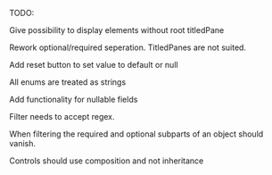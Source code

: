 TODO:

Give possibility to display elements without root titledPane

Rework optional/required seperation. TitledPanes are not suited.

Add reset button to set value to default or null


All enums are treated as strings

Add functionality for nullable fields

Filter needs to accept regex.

When filtering the required and optional subparts of an object should vanish.

Controls should use composition and not inheritance